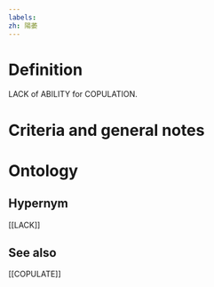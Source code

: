 ```yaml
---
labels: 
zh: 陽萎
---
```


# Definition
LACK of ABILITY for COPULATION.
# Criteria and general notes
# Ontology

## Hypernym
[[LACK]]
## See also
[[COPULATE]]